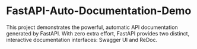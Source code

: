 # FastAPI-Auto-Documentation-Demo
This project demonstrates the powerful, automatic API documentation generated by FastAPI. With zero extra effort, FastAPI provides two distinct, interactive documentation interfaces: Swagger UI and ReDoc.

